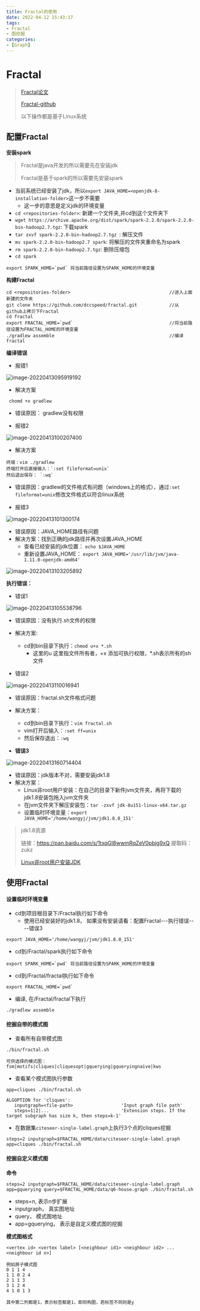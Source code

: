 ```yaml
---
title: Fractal的使用
date: 2022-04-12 15:43:17
tags:
- Fractal
- 图挖掘
categories:
- [Graph]
---
```


#  Fractal

> [Fractal论文](https://dl.acm.org/doi/10.1145/3299869.3319875)
>
> [Fractal-github](https://github.com/dccspeed/fractal)
>
> 以下操作都是基于Linux系统



##  配置Fractal

**安装spark**

> Fractal是java开发的所以需要先在安装jdk
>
> Fractal是基于spark的所以需要先安装spark

* 当前系统已经安装了jdk，所以`export JAVA_HOME=<openjdk-8-installation-folder>`这一步不需要
  * 这一步的意思是定义jdk的环境变量
* `cd <repositories-folder>`: 新建一个文件夹,并cd到这个文件夹下
* `wget https://archive.apache.org/dist/spark/spark-2.2.0/spark-2.2.0-bin-hadoop2.7.tgz`: 下载spark
* `tar zxvf spark-2.2.0-bin-hadoop2.7.tgz `: 解压文件
* `mv spark-2.2.0-bin-hadoop2.7 spark`:  将解压的文件夹重命名为spark
* `rm spark-2.2.0-bin-hadoop2.7.tgz`: 删除压缩包
* `cd spark`

```
export SPARK_HOME=`pwd` 将当前路径设置为SPARK_HOME的环境变量
```

**构建Fractal**

```
cd <repositories-folder>                                     //进入上面新建的文件夹
git clone https://github.com/dccspeed/fractal.git            //从github上拷贝下Fractal
cd fractal                                                   
export FRACTAL_HOME=`pwd`                                    //将当前路径设置为FRACTAL_HOME的环境变量
./gradlew assemble                                           //编译fractal
```

**编译错误**

* 报错1

![image-20220413095919192](https://gitee.com/ChuckieWill/picture/raw/master/img/202204130959491.png)

* 解决方案

```
 chomd +x gradlew
```

* 错误原因： gradlew没有权限



* 报错2

![image-20220413100207400](https://gitee.com/ChuckieWill/picture/raw/master/img/202204131002621.png)

* 解决方案

```
终端：vim ./gradlew
终端打开后直接输入：`:set fileformat=unix`
然后退出保存： `:wq`
```

* 错误原因：gradlew的文件格式有问题（windows上的格式），通过`:set fileformat=unix`修改文件格式以符合linux系统



* 报错3

![image-20220413101300174](https://gitee.com/ChuckieWill/picture/raw/master/img/202204131013678.png)

* 错误原因：JAVA_HOME路径有问题
* 解决方案：找到正确的jdk路径并再次设置JAVA_HOME
  * 查看已经安装的jdk位置： `echo $JAVA_HOME`
  * 重新设置JAVA_HOME： `export JAVA_HOME='/usr/lib/jvm/java-1.11.0-openjdk-amd64'`

![image-20220413103205892](https://gitee.com/ChuckieWill/picture/raw/master/img/202204131032921.png)



**执行错误：**

* 错误1

![image-20220413105538796](C:/Users/Chuckie/AppData/Roaming/Typora/typora-user-images/image-20220413105538796.png)

* 错误原因：没有执行.sh文件的权限
* 解决方案:
  * cd到bin目录下执行：`chmod u+x *.sh`  
    * 这里的u 这里指文件所有者，+x 添加可执行权限，*.sh表示所有的sh文件



* 错误2

![image-20220413110016941](https://gitee.com/ChuckieWill/picture/raw/master/img/202204131100073.png)

* 错误原因：fractal.sh文件格式问题
* 解决方案：
  * cd到bin目录下执行：`vim fractal.sh`
  * vim打开后输入：`:set ff=unix`
  * 然后保存退出：`:wq`



* **错误3**

![image-20220413160714404](https://gitee.com/ChuckieWill/picture/raw/master/img/202204131607365.png)

* 错误原因：jdk版本不对，需要安装jdk1.8
* 解决方案：
  * Linux非root用户安装：在自己的目录下新件jvm文件夹，再将下载的jdk1.8安装包拖入jvm文件夹
  * 在jvm文件夹下解压安装包：`tar -zxvf jdk-8u151-linux-x64.tar.gz`
  * 设置临时环境变量：`export JAVA_HOME='/home/wangyj/jvm/jdk1.8.0_151'`

>jdk1.8资源
>
>链接：https://pan.baidu.com/s/1txqGI8wwmRqZeV0pbjg9xQ 
>提取码：zukz
>
>[Linux非root用户安装JDK](https://blog.csdn.net/weixin_44273302/article/details/113617259)



##  使用Fractal

####  **设置临时环境变量**

* cd到项目根目录下/Fractal执行如下命令
  * 使用已经安装好的jdk1.8， 如果没有安装请看：配置Fractal---执行错误----错误3

```
export JAVA_HOME='/home/wangyj/jvm/jdk1.8.0_151'
```

* cd到/Fractal/spark执行如下命令

```
export SPARK_HOME=`pwd` 将当前路径设置为SPARK_HOME的环境变量
```

* cd到/Fractal/fractal执行如下命令

```
export FRACTAL_HOME=`pwd` 
```

* 编译, 在/Fractal/fractal下执行

```
./gradlew assemble
```



####  **挖掘自带的模式图**

* 查看所有自带模式图

```
./bin/fractal.sh
```

```
可供选择的模式图：fsm|motifs|cliques|cliquesopt|gquerying|gqueryingnaive|kws
```

* 查看某个模式图执行参数

```
app=cliques ./bin/fractal.sh
```

```
ALGOPTION for 'cliques':
   inputgraph=<file-path>                  'Input graph file path'
   steps=1|2|...                           'Extension steps. If the target subgraph has size k, then steps=k-1'
```

* 在数据集`citeseer-single-label.graph`上执行3个点的cliques挖掘

```
steps=2 inputgraph=$FRACTAL_HOME/data/citeseer-single-label.graph app=cliques ./bin/fractal.sh
```



####  挖掘自定义模式图

**命令**

```
steps=2 inputgraph=$FRACTAL_HOME/data/citeseer-single-label.graph app=gquerying query=$FRACTAL_HOME/data/q6-house.graph ./bin/fractal.sh
```

* steps=n, 表示n步扩展
* inputgraph， 真实图地址
* query， 模式图地址
* app=gquerying， 表示是自定义模式图的挖掘

**模式图格式**

```
<vertex id> <vertex label> [<neighbour id1> <neighbour id2> ... <neighbour id n>]

例如房子模式图
0 1 1 4
1 1 0 2 4
2 1 1 3
3 1 2 4
4 1 0 1 3

其中第二列都是1，表示标签都是1，即同构图，若标签不同则是y
```


